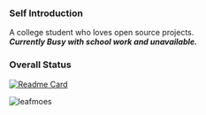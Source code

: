 ### Self Introduction

A college student who loves open source projects.   
***Currently Busy with school work and unavailable.***  

### Overall Status

[![Readme Card](https://github-readme-stats.vercel.app/api?username=leafmoes&show_icons=true&role=OWNER,ORGANIZATION_MEMBER,COLLABORATOR)](https://github.com/anuraghazra/github-readme-stats)

![leafmoes](https://count.getloli.com/get/@leafmoes)

